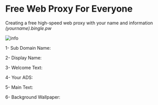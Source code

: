 # Free Web Proxy For Everyone

Creating a free high-speed web proxy with your name and information *(yourname).bingle.pw*

![info](https://github.com/user-attachments/assets/bb19436f-134f-4ab1-a1ea-6f59098a36a5)

1- Sub Domain Name: 

2- Display Name:

3- Welcome Text:

4- Your ADS:

5- Main Text:

6- Background Wallpaper:

